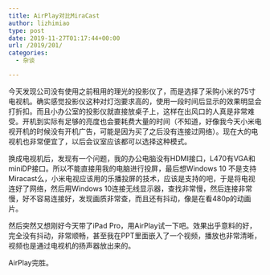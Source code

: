 ```yaml
---
title: AirPlay对比MiraCast
author: lizhimiao
type: post
date: 2019-11-27T01:17:44+00:00
url: /2019/201/
categories:
  - 杂谈

---
```

今天发现公司没有使用之前租用的理光的投影仪了，而是选择了采购小米的75寸电视机。确实感觉投影仪这种对灯泡要求高的，使用一段时间后显示的效果明显会打折扣。而且小办公室的投影仪就直接放桌子上，这样在出风口的人真是非常难受。开机到实际有足够的亮度也会要耗费大量的时间（不知道，好像我今天小米电视开机的时候没有开机广告，可能是因为买了之后没有连接过网络）。现在大的电视机也非常便宜了，以后会议室应该都可以选择这种模式。

换成电视机后，发现有一个问题，我的办公电脑没有HDMI接口，L470有VGA和miniDP接口。所以不能直接用我的电脑进行投屏，最后想Windows 10 不是支持Miracast么，小米电视应该用的乐播投屏的技术，应该是支持的吧，于是将电视连好了网络，然后用Windows 10连接无线显示器，查找非常慢，然后连接非常慢，好不容易连接好，发现画质非常查，而且还有抖动，像是在看480p的动画片。

然后突然又想刚好今天带了iPad Pro，用AirPlay试一下吧。效果出乎意料的好，完全没有抖动，非常顺畅，甚至我在PPT里面嵌入了一个视频，播放也非常清晰，视频也是通过电视机的扬声器放出来的。
  
AirPlay完胜。